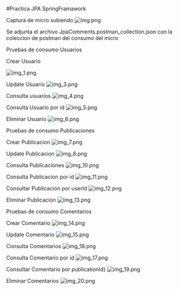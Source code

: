 #Practica JPA SpringFramawork

Captura de micro subiendo
![img.png](img.png)

Se adjunta el archivo JpaComments.postman_collection.json con la coleccion de postman del consumo del micro

Pruebas de consumo Usuarios

Crear Usuario

![img_1.png](img_1.png)

Update Usuario
![img_3.png](img_3.png)

Consulta usuarios
![img_4.png](img_4.png)

Consulta Usuario por id
![img_5.png](img_5.png)

Eliminar Usuario
![img_6.png](img_6.png)

Pruebas de consumo Publicaciones

Crear Publicacion
![img_7.png](img_7.png)

Update Publicacion
![img_8.png](img_8.png)

Consulta Publicaciones
![img_10.png](img_10.png)

Consulta Publicacion por id
![img_11.png](img_11.png)

Consultar Publicacion por userId
![img_12.png](img_12.png)

Eliminar Publicacion
![img_13.png](img_13.png)

Pruebas de consumo Comentarios

Crear Comentario
![img_14.png](img_14.png)

Update Comentario
![img_15.png](img_15.png)

Consulta Comentarios
![img_18.png](img_18.png)

Consulta Comentario por id
![img_17.png](img_17.png)

Consultar Comentario por publicationId}
![img_19.png](img_19.png)

Eliminar Comentarios
![img_20.png](img_20.png)

